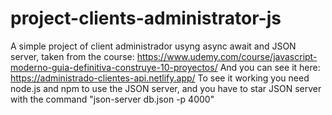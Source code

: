 # project-clients-administrator-js
A simple project of client administrador usyng async await and JSON server, taken from the course: https://www.udemy.com/course/javascript-moderno-guia-definitiva-construye-10-proyectos/
And you can see it here: https://administrado-clientes-api.netlify.app/
 To see it working you need node.js and npm to use the JSON server, and you have to star JSON server with the command "json-server db.json -p 4000" 

